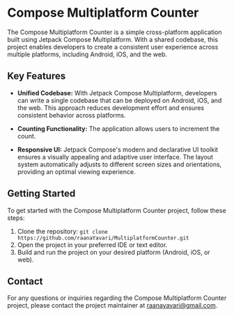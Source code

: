 # Compose Multiplatform Counter

The Compose Multiplatform Counter is a simple cross-platform application built using Jetpack Compose Multiplatform. With a shared codebase, this project enables developers to create a consistent user experience across multiple platforms, including Android, iOS, and the web.

## Key Features

- **Unified Codebase:** With Jetpack Compose Multiplatform, developers can write a single codebase that can be deployed on Android, iOS, and the web. This approach reduces development effort and ensures consistent behavior across platforms.

- **Counting Functionality:** The application allows users to increment the count.

- **Responsive UI:** Jetpack Compose's modern and declarative UI toolkit ensures a visually appealing and adaptive user interface. The layout system automatically adjusts to different screen sizes and orientations, providing an optimal viewing experience.

## Getting Started

To get started with the Compose Multiplatform Counter project, follow these steps:

1. Clone the repository: `git clone https://github.com/raanaYavari/MultiplatformCounter.git`
2. Open the project in your preferred IDE or text editor.
3. Build and run the project on your desired platform (Android, iOS, or web).

## Contact

For any questions or inquiries regarding the Compose Multiplatform Counter project, please contact the project maintainer at [raanayavari@gmail.com](mailto:raanayavari@gmail.com).
